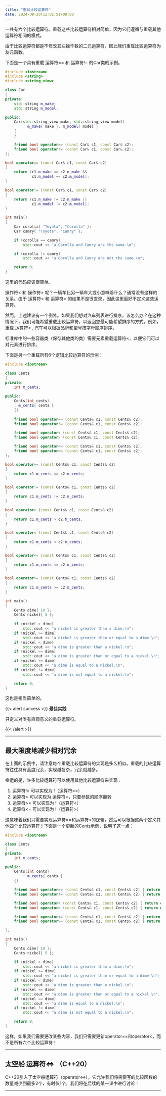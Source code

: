 ```yaml
---
title: "重载比较运算符"
date: 2024-08-20T12:01:51+08:00
---
```


一共有六个比较运算符。重载这些比较运算符相对简单，因为它们遵循与重载其他运算符相同的模式。

由于比较运算符都是不修改其左操作数的二元运算符，因此我们重载比较运算符为友元函数。

下面是一个具有重载 运算符== 和 运算符!= 的Car类的示例。

```C++
#include <iostream>
#include <string>
#include <string_view>

class Car
{
private:
    std::string m_make;
    std::string m_model;

public:
    Car(std::string_view make, std::string_view model)
        : m_make{ make }, m_model{ model }
    {
    }

    friend bool operator== (const Car& c1, const Car& c2);
    friend bool operator!= (const Car& c1, const Car& c2);
};

bool operator== (const Car& c1, const Car& c2)
{
    return (c1.m_make == c2.m_make &&
            c1.m_model == c2.m_model);
}

bool operator!= (const Car& c1, const Car& c2)
{
    return (c1.m_make != c2.m_make ||
            c1.m_model != c2.m_model);
}

int main()
{
    Car corolla{ "Toyota", "Corolla" };
    Car camry{ "Toyota", "Camry" };

    if (corolla == camry)
        std::cout << "a Corolla and Camry are the same.\n";

    if (corolla != camry)
        std::cout << "a Corolla and Camry are not the same.\n";

    return 0;
}
```

这里的代码应该很简单。

操作符\< 和 操作符\> 呢？一辆车比另一辆车大或小意味着什么？通常没有这样的关系。由于 运算符\< 和 运算符\> 的结果不是很直观，因此这里最好不定义这些运算符。

然而，上述建议有一个例外。如果我们想对汽车列表进行排序，该怎么办？在这种情况下，我们可能希望重载比较运算符，以返回您最可能希望排序的方式。例如，重载 运算符\< , 汽车可以根据品牌和型号按字母顺序排序。

标准库中的一些容器类（保存其他类的类）需要元素重载运算符<，以便它们可以对元素进行排序。

下面是另一个重载所有6个逻辑比较运算符的示例：

```C++
#include <iostream>

class Cents
{
private:
    int m_cents;
 
public:
    Cents(int cents)
	: m_cents{ cents }
	{}
 
    friend bool operator== (const Cents& c1, const Cents& c2);
    friend bool operator!= (const Cents& c1, const Cents& c2);

    friend bool operator< (const Cents& c1, const Cents& c2);
    friend bool operator> (const Cents& c1, const Cents& c2);

    friend bool operator<= (const Cents& c1, const Cents& c2);
    friend bool operator>= (const Cents& c1, const Cents& c2);
};

bool operator== (const Cents& c1, const Cents& c2)
{
    return c1.m_cents == c2.m_cents;
}

bool operator!= (const Cents& c1, const Cents& c2)
{
    return c1.m_cents != c2.m_cents;
}

bool operator> (const Cents& c1, const Cents& c2)
{
    return c1.m_cents > c2.m_cents;
}

bool operator< (const Cents& c1, const Cents& c2)
{
    return c1.m_cents < c2.m_cents;
}

bool operator<= (const Cents& c1, const Cents& c2)
{
    return c1.m_cents <= c2.m_cents;
}

bool operator>= (const Cents& c1, const Cents& c2)
{
    return c1.m_cents >= c2.m_cents;
}

int main()
{
    Cents dime{ 10 };
    Cents nickel{ 5 };
 
    if (nickel > dime)
        std::cout << "a nickel is greater than a dime.\n";
    if (nickel >= dime)
        std::cout << "a nickel is greater than or equal to a dime.\n";
    if (nickel < dime)
        std::cout << "a dime is greater than a nickel.\n";
    if (nickel <= dime)
        std::cout << "a dime is greater than or equal to a nickel.\n";
    if (nickel == dime)
        std::cout << "a dime is equal to a nickel.\n";
    if (nickel != dime)
        std::cout << "a dime is not equal to a nickel.\n";

    return 0;
}
```

这也是相当简单的。

{{< alert success >}}
**最佳实践**

只定义对类有直观意义的重载运算符。

{{< /alert >}}

***
## 最大限度地减少相对冗余

在上面的示例中，请注意每个重载比较运算符的实现是多么相似。重载的比较运算符往往具有高度冗余，实现越复杂，冗余就越多。

幸运的是，许多比较运算符可以使用其他比较运算符来实现：

1. 运算符!= 可以实现为 !（运算符==）
2. 运算符> 可以实现为 运算符<，只要参数的顺序翻转
3. 运算符>= 可以实现为  !（运算符<）
4. 运算符<= 可以实现为  !（运算符>）


这意味着我们只需要实现运算符==和运算符<的逻辑，然后可以根据这两个定义其他四个比较运算符！下面是一个更新的Cents示例，说明了这一点：

```C++
#include <iostream>

class Cents
{
private:
    int m_cents;

public:
    Cents(int cents)
        : m_cents{ cents }
    {}

    friend bool operator== (const Cents& c1, const Cents& c2) { return c1.m_cents == c2.m_cents; }
    friend bool operator!= (const Cents& c1, const Cents& c2) { return !(operator==(c1, c2)); }

    friend bool operator< (const Cents& c1, const Cents& c2) { return c1.m_cents < c2.m_cents; }
    friend bool operator> (const Cents& c1, const Cents& c2) { return operator<(c2, c1); }

    friend bool operator<= (const Cents& c1, const Cents& c2) { return !(operator>(c1, c2)); }
    friend bool operator>= (const Cents& c1, const Cents& c2) { return !(operator<(c1, c2)); }

};

int main()
{
    Cents dime{ 10 };
    Cents nickel{ 5 };

    if (nickel > dime)
        std::cout << "a nickel is greater than a dime.\n";
    if (nickel >= dime)
        std::cout << "a nickel is greater than or equal to a dime.\n";
    if (nickel < dime)
        std::cout << "a dime is greater than a nickel.\n";
    if (nickel <= dime)
        std::cout << "a dime is greater than or equal to a nickel.\n";
    if (nickel == dime)
        std::cout << "a dime is equal to a nickel.\n";
    if (nickel != dime)
        std::cout << "a dime is not equal to a nickel.\n";

    return 0;
}
```

这样，如果我们需要更改某些内容，我们只需要更新operator==和operator<，而不是所有六个比较运算符！

***
## 太空船 运算符<=>  （C++20）

C++20引入了太空船运算符（operator\<=\>），它允许我们将需要写的比较函数的数量减少到最多2个，有时仅1个，我们将在后续的某一课中进行讨论！

***
